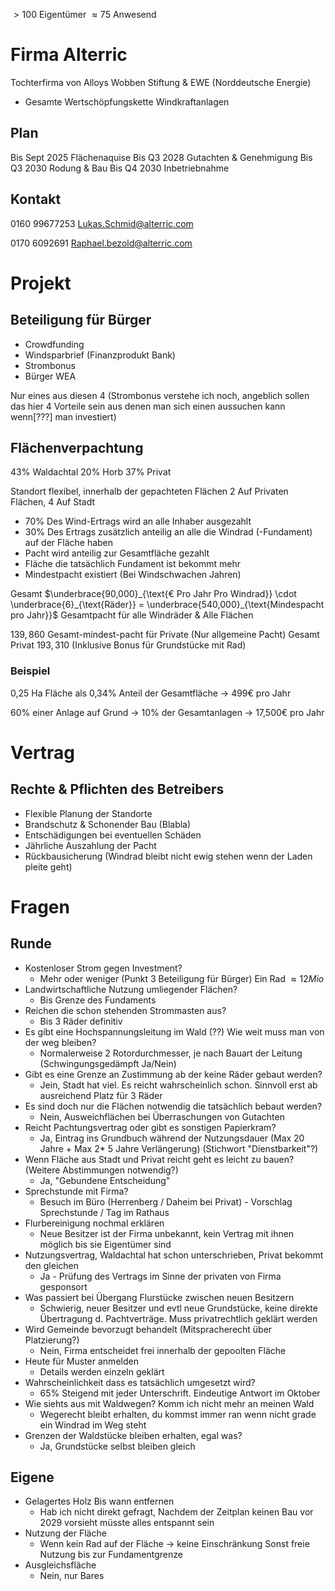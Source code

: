 $>100$ Eigentümer
$\approx 75$ Anwesend

# Firma Alterric
Tochterfirma von Alloys Wobben Stiftung & EWE (Norddeutsche Energie)

- Gesamte Wertschöpfungskette Windkraftanlagen
## Plan
Bis Sept 2025 Flächenaquise
Bis Q3 2028 Gutachten & Genehmigung 
Bis Q3 2030 Rodung & Bau
Bis Q4 2030 Inbetriebnahme

## Kontakt
0160 99677253
Lukas.Schmid@alterric.com

0170 6092691
Raphael.bezold@alterric.com

# Projekt
## Beteiligung für Bürger
- Crowdfunding
- Windsparbrief (Finanzprodukt Bank)
- Strombonus
- Bürger WEA

Nur eines aus diesen 4
(Strombonus verstehe ich noch, angeblich sollen das hier 4 Vorteile sein aus denen man sich einen aussuchen kann wenn[???] man investiert)

## Flächenverpachtung
43% Waldachtal
20% Horb
37% Privat

Standort flexibel, innerhalb der gepachteten Flächen
2 Auf Privaten Flächen, 4 Auf Stadt

- 70% Des Wind-Ertrags wird an alle Inhaber ausgezahlt
- 30% Des Ertrags zusätzlich anteilig an alle die Windrad (-Fundament) auf der Fläche haben
- Pacht wird anteilig zur Gesamtfläche gezahlt
- Fläche die tatsächlich Fundament ist bekommt mehr
- Mindestpacht existiert (Bei Windschwachen Jahren)

Gesamt $\underbrace{90,000}_{\text{€ Pro Jahr Pro Windrad}} \cdot \underbrace{6}_{\text{Räder}} = \underbrace{540,000}_{\text{Mindespacht pro Jahr}}$ Gesamtpacht für alle Windräder & Alle Flächen


$139,860$ Gesamt-mindest-pacht für Private (Nur allgemeine Pacht)
Gesamt Privat $193,310$ (Inklusive Bonus für Grundstücke mit Rad)

### Beispiel
0,25 Ha Fläche als 0,34% Anteil der Gesamtfläche -> 499€ pro Jahr

60% einer Anlage auf Grund -> 10% der Gesamtanlagen -> 17,500€ pro Jahr

# Vertrag
## Rechte & Pflichten des Betreibers
- Flexible Planung der Standorte
- Brandschutz & Schonender Bau (Blabla)
- Entschädigungen bei eventuellen Schäden
- Jährliche Auszahlung der Pacht
- Rückbausicherung (Windrad bleibt nicht ewig stehen wenn der Laden pleite geht)


# Fragen
## Runde
- Kostenloser Strom gegen Investment?
	- Mehr oder weniger (Punkt 3 Beteiligung für Bürger)
	  Ein Rad $\approx 12 Mio$
- Landwirtschaftliche Nutzung umliegender Flächen?
	- Bis Grenze des Fundaments
- Reichen die schon stehenden Strommasten aus?
	- Bis 3 Räder definitiv
- Es gibt eine Hochspannungsleitung im Wald (??) Wie weit muss man von der weg bleiben?
	- Normalerweise 2 Rotordurchmesser, je nach Bauart der Leitung (Schwingungsgedämpft Ja/Nein) 
- Gibt es eine Grenze an Zustimmung ab der keine Räder gebaut werden?
	- Jein, Stadt hat viel. Es reicht wahrscheinlich schon. Sinnvoll erst ab ausreichend Platz für 3 Räder
- Es sind doch nur die Flächen notwendig die tatsächlich bebaut werden?
	- Nein, Ausweichflächen bei Überraschungen von Gutachten
- Reicht Pachtungsvertrag oder gibt es sonstigen Papierkram?
	- Ja, Eintrag ins Grundbuch während der Nutzungsdauer (Max 20 Jahre + Max 2* 5 Jahre Verlängerung) (Stichwort "Dienstbarkeit"?)
- Wenn Fläche aus Stadt und Privat reicht geht es leicht zu bauen? (Weitere Abstimmungen notwendig?)
	- Ja, "Gebundene Entscheidung"
- Sprechstunde mit Firma?
	- Besuch im Büro (Herrenberg / Daheim bei Privat) - Vorschlag Sprechstunde / Tag im Rathaus
- Flurbereinigung nochmal erklären
	- Neue Besitzer ist der Firma unbekannt, kein Vertrag mit ihnen möglich bis sie Eigentümer sind
- Nutzungsvertrag, Waldachtal hat schon unterschrieben, Privat bekommt den gleichen
	- Ja - Prüfung des Vertrags im Sinne der privaten von Firma gesponsort
- Was passiert bei Übergang Flurstücke zwischen neuen Besitzern
	- Schwierig, neuer Besitzer und evtl neue Grundstücke, keine direkte Übertragung d. Pachtverträge. Muss privatrechtlich geklärt werden
- Wird Gemeinde bevorzugt behandelt (Mitspracherecht über Platzierung?)
	- Nein, Firma entscheidet frei innerhalb der gepoolten Fläche
- Heute für Muster anmelden
	- Details werden einzeln geklärt
- Wahrscheinlichkeit dass es tatsächlich umgesetzt wird?
	- 65% Steigend mit jeder Unterschrift. Eindeutige Antwort im Oktober
- Wie siehts aus mit Waldwegen? Komm ich nicht mehr an meinen Wald
	- Wegerecht bleibt erhalten, du kommst immer ran wenn nicht grade ein Windrad im Weg steht
- Grenzen der Waldstücke bleiben erhalten, egal was?
	- Ja, Grundstücke selbst bleiben gleich

## Eigene
- Gelagertes Holz
  Bis wann entfernen
	- Hab ich nicht direkt gefragt, Nachdem der Zeitplan keinen Bau vor 2029 vorsieht müsste alles entspannt sein
- Nutzung der Fläche
	- Wenn kein Rad auf der Fläche -> keine Einschränkung
	  Sonst freie Nutzung bis zur Fundamentgrenze
- Ausgleichsfläche
	- Nein, nur Bares
